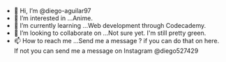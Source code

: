 - 👋 Hi, I’m @diego-aguilar97
- 👀 I’m interested in ...Anime.
- 🌱 I’m currently learning ...Web development through Codecademy.
- 💞️ I’m looking to collaborate on ...Not sure yet. I'm still pretty green.
- 📫 How to reach me ...Send me a message ? if you can do that on here. If not you can send me a message on Instagram @diego527429

<!---
diego-aguilar97/diego-aguilar97 is a ✨ special ✨ repository because its `README.md` (this file) appears on your GitHub profile.
You can click the Preview link to take a look at your changes.
--->
